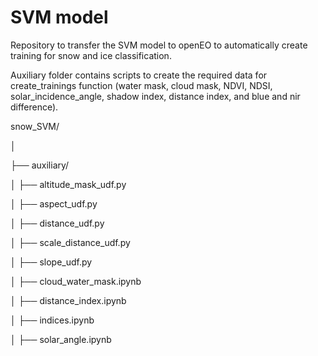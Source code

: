 # SVM model
Repository to transfer the SVM model to openEO to automatically create training for snow and ice classification.

Auxiliary folder contains scripts to create the required data for create_trainings function (water mask, cloud mask, NDVI, NDSI, solar_incidence_angle, shadow index, distance index, and blue and nir difference).


snow_SVM/

│

├── auxiliary/

│   ├── altitude_mask_udf.py 

│   ├── aspect_udf.py

│   ├── distance_udf.py

│   ├── scale_distance_udf.py

│   ├── slope_udf.py

│   ├── cloud_water_mask.ipynb

│   ├── distance_index.ipynb

│   ├── indices.ipynb

│   ├── solar_angle.ipynb
